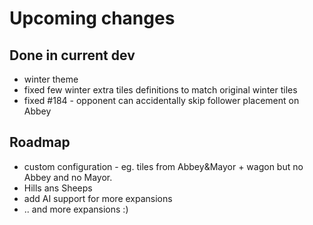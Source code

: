 # Upcoming changes

## Done in current dev

* winter theme
* fixed few winter extra tiles definitions to match original winter tiles
* fixed #184 - opponent can accidentally skip follower placement on Abbey

## Roadmap

*  custom configuration - eg. tiles from Abbey&Mayor + wagon but  no Abbey and no Mayor.
* Hills ans Sheeps
* add AI support for more expansions
* .. and more expansions :)
